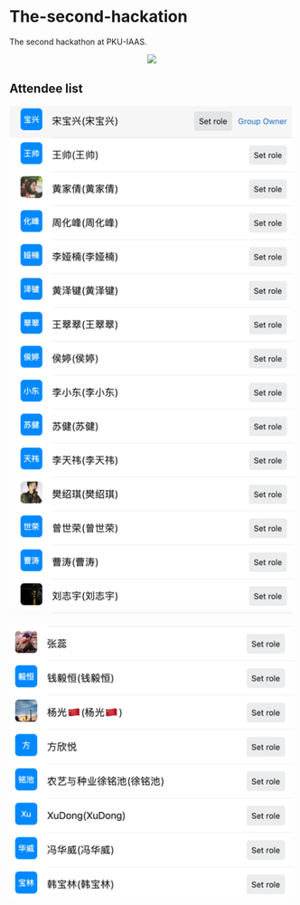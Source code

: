# The-second-hackation
The second hackathon at PKU-IAAS.

<p align="center">
<img src="plots/banner1.png" width="1000px" background-color="#ffffff" />
</p>

## Attendee list
<p>
<img src="./plots/attendee1.png" width="500px" background-color="#ffffff" />
</p>
<p>
<img src="./plots/attendee2.png" width="500px" background-color="#ffffff" />
</p>
